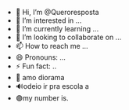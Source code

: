 - 👋 Hi, I’m @Queroresposta
- 👀 I’m interested in ...
- 🌱 I’m currently learning ...
- 💞️ I’m looking to collaborate on ...
- 📫 How to reach me ...
- 😄 Pronouns: ...
- ⚡ Fun fact: ..
- 🧡 amo diorama
- 🔊odeio ir pra escola a
- 🟣my number is.  

<!---
Queroresposta/Queroresposta is a ✨ special ✨ repository because its `README.md` (this file) appears on your GitHub profile.
You can click the Preview link to take a look at your changes.
--->
